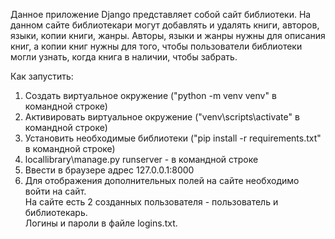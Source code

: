 Данное приложение Django представляет собой сайт библиотеки.
На данном сайте библиотекари могут добавлять и удалять книги, авторов,
языки, копии книги, жанры. Авторы, языки и жанры нужны для описания книг,
а копии книг нужны для того, чтобы пользователи библиотеки могли узнать,
когда книга в наличии, чтобы забрать.

Как запустить:  
1) Создать виртуальное окружение ("python -m venv venv" в командной строке)  
2) Активировать виртуальное окружение ("venv\scripts\activate" в командной строке)  
3) Установить необходимые библиотеки ("pip install -r requirements.txt" в командной строке)  
2) locallibrary\manage.py runserver - в командной строке  
3) Ввести в браузере адрес 127.0.0.1:8000  
4) Для отображения дополнительных полей на сайте необходимо войти на сайт.  
На сайте есть 2 созданных пользователя - пользователь и библиотекарь.  
Логины и пароли в файле logins.txt.